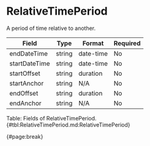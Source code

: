 <!--
    ATTENTION: This file was generated via gradle!
               Do NOT manually edit this file! Any such changes will be overwritten!
-->

# RelativeTimePeriod

A period of time relative to another.

| Field | Type | Format | Required |
| ------- | ------- | ------- | --- |
| endDateTime | string | date-time | No |
| startDateTime | string | date-time | No |
| startOffset | string | duration | No |
| startAnchor | string | N/A | No |
| endOffset | string | duration | No |
| endAnchor | string | N/A | No |

Table: Fields of RelativeTimePeriod. {#tbl:RelativeTimePeriod.md:RelativeTimePeriod}

{#page:break}
